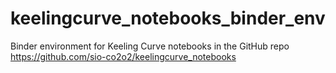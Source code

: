# keelingcurve_notebooks_binder_env
Binder environment for Keeling Curve notebooks in the GitHub repo https://github.com/sio-co2o2/keelingcurve_notebooks
